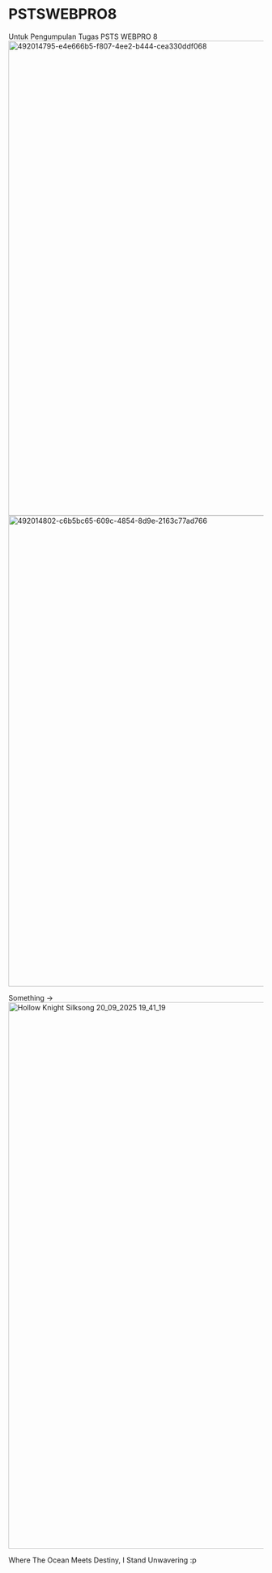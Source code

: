 # PSTSWEBPRO8
Untuk Pengumpulan Tugas PSTS WEBPRO 8
<img width="1919" height="938" alt="492014795-e4e666b5-f807-4ee2-b444-cea330ddf068" src="https://github.com/user-attachments/assets/cb28ad46-3ea0-4e38-bcdd-c38edd8b08b4" />
<img width="1919" height="931" alt="492014802-c6b5bc65-609c-4854-8d9e-2163c77ad766" src="https://github.com/user-attachments/assets/d1523747-b855-4dc1-8198-01e7358ac53c" />

Something ->
<img width="1920" height="1080" alt="Hollow Knight Silksong 20_09_2025 19_41_19" src="https://github.com/user-attachments/assets/99579c24-fbbf-4369-b374-175e8e736cf0" />


Where The Ocean Meets Destiny, I Stand Unwavering
:p
